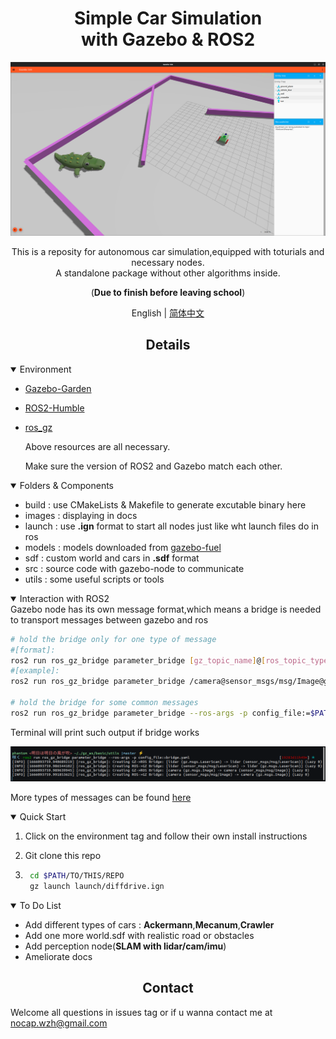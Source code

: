 # <div align="center">Simple Car Simulation<br>with Gazebo & ROS2</div>

<div align="center">
    <img src="images/gazebo_all.png" width="850">
    <p>
        This is a reposity for autonomous car simulation,equipped with toturials and necessary nodes.
        <br>A standalone package without other algorithms inside.
    </p>

(**Due to finish before leaving school**)

English | [简体中文](README_cn.md)

</div>

## <div align="center">Details</div>
<details open>
<summary>Environment</summary>

- [Gazebo-Garden](https://gazebosim.org/docs)
- [ROS2-Humble](https://docs.ros.org/en/humble/index.html)
- [ros_gz](https://github.com/gazebosim/ros_gz)

    Above resources are all necessary.

    Make sure the version of ROS2 and Gazebo match each other.

</details>

<details open>
<summary>Folders & Components</summary>

- build : use CMakeLists & Makefile to generate excutable binary here
- images : displaying in docs
- launch : use **.ign** format to start all nodes just like wht launch files do in ros
- models : models downloaded from [gazebo-fuel](https://app.gazebosim.org/dashboard)
- sdf : custom world and cars in **.sdf** format
- src : source code with gazebo-node to communicate
- utils : some useful scripts or tools

</details>

<details open>
<summary>Interaction with ROS2</summary>
Gazebo node has its own message format,which means a bridge is needed to transport messages between gazebo and ros

```bash
# hold the bridge only for one type of message
#[format]: 
ros2 run ros_gz_bridge parameter_bridge [gz_topic_name]@[ros_topic_type]@[gz_topic_type]
#[example]: 
ros2 run ros_gz_bridge parameter_bridge /camera@sensor_msgs/msg/Image@gz.msgs.Image

# hold the bridge for some common messages
ros2 run ros_gz_bridge parameter_bridge --ros-args -p config_file:=$PATH/TO/THIS/REPO/utils/bridge.yaml
```
Terminal will print such output if bridge works<br>
<div align="center"><img src="images/bridge.png" width="850"></div>

More types of messages can be found [here](README_msg_types.md) 

</details>
<details open>
<summary>Quick Start</summary>

1. Click on the environment tag and follow their own install instructions<br>
   
2. Git clone this repo
3. ```bash
    cd $PATH/TO/THIS/REPO
    gz launch launch/diffdrive.ign
    ```

</details>

<details open>
<summary>To Do List</summary>
  
- Add different types of cars : **Ackermann**,**Mecanum**,**Crawler**
- Add one more world.sdf with realistic road or obstacles
- Add perception node(**SLAM with lidar/cam/imu**)
- Ameliorate docs

</details>

## <div align="center">Contact</div>
Welcome all questions in issues tag or if u wanna contact me at nocap.wzh@gmail.com